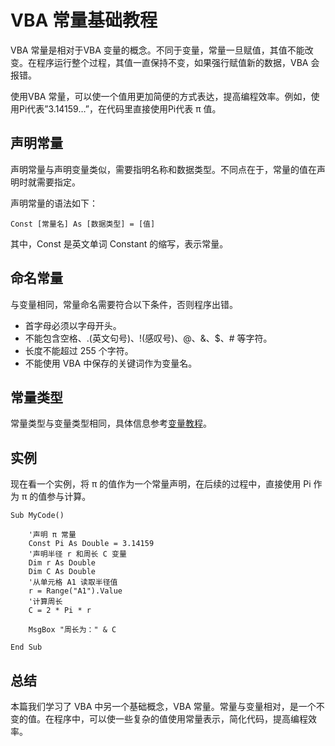 # VBA 常量基础教程

VBA 常量是相对于VBA 变量的概念。不同于变量，常量一旦赋值，其值不能改变。在程序运行整个过程，其值一直保持不变，如果强行赋值新的数据，VBA 会报错。

使用VBA 常量，可以使一个值用更加简便的方式表达，提高编程效率。例如，使用Pi代表”3.14159…”，在代码里直接使用Pi代表 π 值。

## 声明常量

声明常量与声明变量类似，需要指明名称和数据类型。不同点在于，常量的值在声明时就需要指定。

声明常量的语法如下：
```vba
Const [常量名] As [数据类型] = [值]
```
其中，Const 是英文单词 Constant 的缩写，表示常量。

## 命名常量

与变量相同，常量命名需要符合以下条件，否则程序出错。

* 首字母必须以字母开头。
* 不能包含空格、.(英文句号)、!(感叹号)、@、&、$、# 等字符。
* 长度不能超过 255 个字符。
* 不能使用 VBA 中保存的关键词作为变量名。

## 常量类型
常量类型与变量类型相同，具体信息参考[变量教程](./variables.md)。

## 实例

现在看一个实例，将 π 的值作为一个常量声明，在后续的过程中，直接使用 Pi 作为 π 的值参与计算。
```vba
Sub MyCode()

    '声明 π 常量
    Const Pi As Double = 3.14159
    '声明半径 r 和周长 C 变量
    Dim r As Double
    Dim C As Double
    '从单元格 A1 读取半径值
    r = Range("A1").Value
    '计算周长
    C = 2 * Pi * r
    
    MsgBox "周长为：" & C

End Sub
```

## 总结
本篇我们学习了 VBA 中另一个基础概念，VBA 常量。常量与变量相对，是一个不变的值。在程序中，可以使一些复杂的值使用常量表示，简化代码，提高编程效率。

